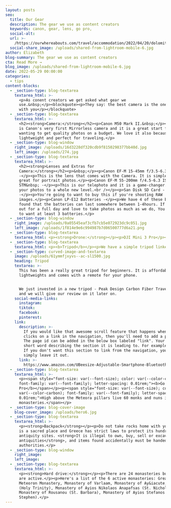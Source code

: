```yaml
---
layout: posts
seo:
  title: Our Gear
  description: The gear we use as content creators
  keywords: canon, gear, lens, go pro,
  social-alt:
  url: >-
    /https://ourwhereabouts.com/travel/accommodation/2022/04/20/dolomites-travel-guide.html
  social-share_image: /uploads/shared-from-lightroom-mobile-6.jpg
author: Elizabeth
blog-summary: The gear we use as content creators
cta: Read More →
blog_image: /uploads/shared-from-lightroom-mobile-6.jpg
date: 2022-05-29 00:00:00
categories:
  - tips
content-blocks:
  - _section-type: blog-textarea
    textarea_html: >-
      <p>As conent creators we get asked what gear we
      use.&nbsp;</p><blockquote><p>They say: the best camera is the one you have
      with you</p></blockquote>
  - _section-type: blog-textarea
    textarea_html: >-
      <h2><strong>Camera:</strong></h2><p>Canon M50 Mark II.&nbsp;</p><p>The M50
      is Canon's very first Mirrorless camera and it is a great start for those
      wanting to get quality photos on a budget. We love it also because it is
      lightweight and perfect for traveling.</p>
  - _section-type: blog-window
    right_image: /uploads/16d3228df320cdb9f8150298377bb40d.jpg
    left_image: /uploads/274.jpg
  - _section-type: blog-textarea
    textarea_html: >-
      <h2><strong>Lenses and Extras for
      Camera:</strong></h2><p>&nbsp;</p><p>Canon EF-M 15-45mm f/3.5-6.3 IS STM
      -</p><p>This is the lens that comes with the Camera. It is simple and
      great for portrait photos.</p><p>Canon EF-M 55-200mm f/4.5-6.3 IS
      STM&nbsp; -</p><p>This is our telephoto and it is a game-changer. It takes
      your photos to a whole new level.<br />​​​​​</p><p>San Disk SD Card - 2TB
      -</p><p>You're going to want to buy this if you're shooting RAW
      images.</p><p>Canon LP-E12 Batteries -</p><p>We have 4 of these because we
      found that the batteries can last somewhere between 1-4hours. If you're
      out for a full day and love to take photos as much as we do, You're going
      to want at least 3 batteries.</p>
  - _section-type: blog-window
    right_image: /uploads/0a05545eaf3cfb7cb5e072923dc9c051.jpg
    left_image: /uploads/1f814e9e6c994987b7d06500777d6a21.png
  - _section-type: blog-textarea
    textarea_html: <p><strong>Drone:</strong></p><p>DJI Mini 3 Pro</p><p>&nbsp;</p>
  - _section-type: blog-textarea
    textarea_html: <p><b>Tripod</b></p><p>We have a simple tripod linked here</p>
  - _section-type: curved-image-and-textarea
    image: /uploads/61ymmfjxyvs--ac-sl1500.jpg
    heading: Tripod
    textarea: >-
      This has been a really great tripod for beginners. It is affordable,
      lightweights and comes with a remote for your phone.


      We just invested in a new tripod - Peak Design Carbon Fiber Travel Tripod
      and we will give our review on it later on.
    social-media-links:
      instagram:
      tiktok:
      facebook:
      pinterest:
    link:
      description: >-
        If you would like that awesome scroll feature that happens when someone
        clicks on a link in the navigation, then you'll need to add a page id.
        The page id can be added in the below box labeled "link". Your id is a
        short word describing the section it is leading to. For example- about.
        If you don't want this section to link from the navigation, you can
        simply leave it out.
      link: >-
        https://www.amazon.com/UBeesize-Adjustable-Smartphone-Bluetooth-Compatible/dp/B07QJVB3YF
  - _section-type: blog-textarea
    textarea_html: >-
      <p><span style="font-size: var(--font-size); color: var(--color-carbon);
      font-family: var(--font-family); letter-spacing: 0.01rem;"><b>Go
      Pro</b></span></p><p><span style="font-size: var(--font-size); color:
      var(--color-carbon); font-family: var(--font-family); letter-spacing:
      0.01rem;">High above the Meteora pillars live 60 monks and nuns in the
      monasteries.</span></p>
  - _section-type: blog-cover-image
    blog-cover_image: /uploads/hero6.jpg
  - _section-type: blog-textarea
    textarea_html: >-
      <p><strong>Backpack</strong></p><p>Do not take rocks home with you! This
      is a sacred place and Greece has strict laws to protect its hundreds of
      antiquity sites. <strong>It is illegal to own, buy, sell or excavate
      antiquities</strong>, and items found accidentally must be handed over to
      authorities.</p>
  - _section-type: blog-window
    right_image:
    left_image:
  - _section-type: blog-textarea
    textarea_html: >-
      <p><strong>Hard drive:</strong></p><p>There are 24 monasteries but only 6
      are active.</p><p>Here's a list of the 6 active monasteries: Great
      Meteoron Monastery, Monastery of Varlaam, Monastery of Ay&iacute;a Triada
      (Holy Trinity), Monastery of Ayios Nikolaos Anapafsas (St. Nicholas),
      Monastery of Rousanou (St. Barbara), Monastery of Ayios Stefanos (St.
      Stephen).</p>
---
```

